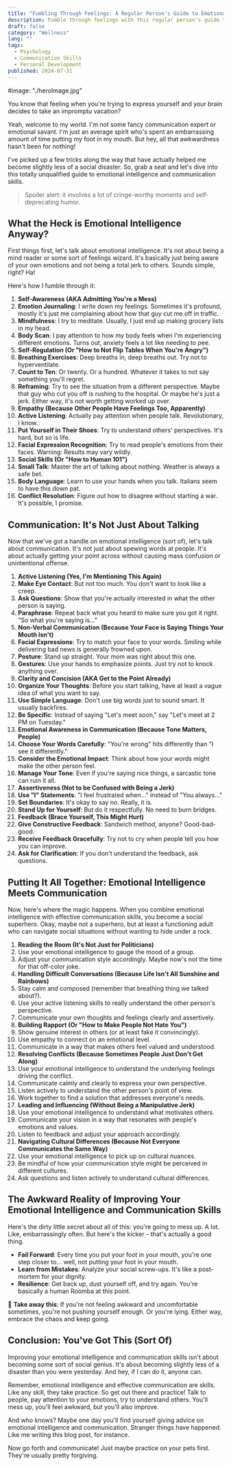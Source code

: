 ```yaml
---
title: "Fumbling Through Feelings: A Regular Person's Guide to Emotional Intelligence and Communication"
description: Fumble through feelings with this regular person's guide to emotional intelligence and communication. Learn to human better, one awkward step at a time.
draft: false
category: "Wellness"
lang: ""
tags:
  - Psychology
  - Communication Skills
  - Personal Development
published: 2024-07-31
---
```


#image: "./heroImage.jpg"

You know that feeling when you're trying to express yourself and your brain decides to take an impromptu vacation?

Yeah, welcome to my world. I'm not some fancy communication expert or emotional savant. I'm just an average spirit who's spent an embarrassing amount of time putting my foot in my mouth. But hey, all that awkwardness hasn't been for nothing!

I've picked up a few tricks along the way that have actually helped me become slightly less of a social disaster. So, grab a seat and let's dive into this totally unqualified guide to emotional intelligence and communication skills.

> Spoiler alert: it involves a lot of cringe-worthy moments and self-deprecating humor.


## What the Heck is Emotional Intelligence Anyway?

First things first, let's talk about emotional intelligence. It's not about being a mind reader or some sort of feelings wizard. It's basically just being aware of your own emotions and not being a total jerk to others. Sounds simple, right? Ha!

Here's how I fumble through it:

1. **Self-Awareness (AKA Admitting You're a Mess)**
2. **Emotion Journaling**: I write down my feelings. Sometimes it's profound, mostly it's just me complaining about how that guy cut me off in traffic.
3. **Mindfulness**: I try to meditate. Usually, I just end up making grocery lists in my head.
4. **Body Scan**: I pay attention to how my body feels when I'm experiencing different emotions. Turns out, anxiety feels a lot like needing to pee.
5. **Self-Regulation (Or "How to Not Flip Tables When You're Angry")**
6. **Breathing Exercises**: Deep breaths in, deep breaths out. Try not to hyperventilate.
7. **Count to Ten**: Or twenty. Or a hundred. Whatever it takes to not say something you'll regret.
8. **Reframing**: Try to see the situation from a different perspective. Maybe that guy who cut you off is rushing to the hospital. Or maybe he's just a jerk. Either way, it's not worth getting worked up over.
9. **Empathy (Because Other People Have Feelings Too, Apparently)**
10. **Active Listening**: Actually pay attention when people talk. Revolutionary, I know.
11. **Put Yourself in Their Shoes**: Try to understand others' perspectives. It's hard, but so is life.
12. **Facial Expression Recognition**: Try to read people's emotions from their faces. Warning: Results may vary wildly.
13. **Social Skills (Or "How to Human 101")**
14. **Small Talk**: Master the art of talking about nothing. Weather is always a safe bet.
15. **Body Language**: Learn to use your hands when you talk. Italians seem to have this down pat.
16. **Conflict Resolution**: Figure out how to disagree without starting a war. It's possible, I promise.

## Communication: It's Not Just About Talking

Now that we've got a handle on emotional intelligence (sort of), let's talk about communication. It's not just about spewing words at people. It's about actually getting your point across without causing mass confusion or unintentional offense.

1. **Active Listening (Yes, I'm Mentioning This Again)**
2. **Make Eye Contact**: But not too much. You don't want to look like a creep.
3. **Ask Questions**: Show that you're actually interested in what the other person is saying.
4. **Paraphrase**: Repeat back what you heard to make sure you got it right. "So what you're saying is..."
5. **Non-Verbal Communication (Because Your Face is Saying Things Your Mouth Isn't)**
6. **Facial Expressions**: Try to match your face to your words. Smiling while delivering bad news is generally frowned upon.
7. **Posture**: Stand up straight. Your mom was right about this one.
8. **Gestures**: Use your hands to emphasize points. Just try not to knock anything over.
9. **Clarity and Concision (AKA Get to the Point Already)**
10. **Organize Your Thoughts**: Before you start talking, have at least a vague idea of what you want to say.
11. **Use Simple Language**: Don't use big words just to sound smart. It usually backfires.
12. **Be Specific**: Instead of saying "Let's meet soon," say "Let's meet at 2 PM on Tuesday."
13. **Emotional Awareness in Communication (Because Tone Matters, People)**
14. **Choose Your Words Carefully**: "You're wrong" hits differently than "I see it differently."
15. **Consider the Emotional Impact**: Think about how your words might make the other person feel.
16. **Manage Your Tone**: Even if you're saying nice things, a sarcastic tone can ruin it all.
17. **Assertiveness (Not to be Confused with Being a Jerk)**
18. **Use "I" Statements**: "I feel frustrated when..." instead of "You always..."
19. **Set Boundaries**: It's okay to say no. Really, it is.
20. **Stand Up for Yourself**: But do it respectfully. No need to burn bridges.
21. **Feedback (Brace Yourself, This Might Hurt)**
22. **Give Constructive Feedback**: Sandwich method, anyone? Good-bad-good.
23. **Receive Feedback Gracefully**: Try not to cry when people tell you how you can improve.
24. **Ask for Clarification**: If you don't understand the feedback, ask questions.

## Putting It All Together: Emotional Intelligence Meets Communication

Now, here's where the magic happens. When you combine emotional intelligence with effective communication skills, you become a social superhero. Okay, maybe not a superhero, but at least a functioning adult who can navigate social situations without wanting to hide under a rock.

1. **Reading the Room (It's Not Just for Politicians)**
2. Use your emotional intelligence to gauge the mood of a group.
3. Adjust your communication style accordingly. Maybe now's not the time for that off-color joke.
4. **Handling Difficult Conversations (Because Life Isn't All Sunshine and Rainbows)**
5. Stay calm and composed (remember that breathing thing we talked about?).
6. Use your active listening skills to really understand the other person's perspective.
7. Communicate your own thoughts and feelings clearly and assertively.
8. **Building Rapport (Or "How to Make People Not Hate You")**
9. Show genuine interest in others (or at least fake it convincingly).
10. Use empathy to connect on an emotional level.
11. Communicate in a way that makes others feel valued and understood.
12. **Resolving Conflicts (Because Sometimes People Just Don't Get Along)**
13. Use your emotional intelligence to understand the underlying feelings driving the conflict.
14. Communicate calmly and clearly to express your own perspective.
15. Listen actively to understand the other person's point of view.
16. Work together to find a solution that addresses everyone's needs.
17. **Leading and Influencing (Without Being a Manipulative Jerk)**
18. Use your emotional intelligence to understand what motivates others.
19. Communicate your vision in a way that resonates with people's emotions and values.
20. Listen to feedback and adjust your approach accordingly.
21. **Navigating Cultural Differences (Because Not Everyone Communicates the Same Way)**
22. Use your emotional intelligence to pick up on cultural nuances.
23. Be mindful of how your communication style might be perceived in different cultures.
24. Ask questions and listen actively to understand cultural differences.

## The Awkward Reality of Improving Your Emotional Intelligence and Communication Skills

Here's the dirty little secret about all of this: you're going to mess up. A lot. Like, embarrassingly often. But here's the kicker – that's actually a good thing.

- **Fail Forward**: Every time you put your foot in your mouth, you're one step closer to... well, not putting your foot in your mouth.
- **Learn from Mistakes**: Analyze your social screw-ups. It's like a post-mortem for your dignity.
- **Resilience**: Get back up, dust yourself off, and try again. You're basically a human Roomba at this point.

🔆 **Take away this**: If you're not feeling awkward and uncomfortable sometimes, you're not pushing yourself enough. Or you're lying. Either way, embrace the chaos and keep going.

## Conclusion: You've Got This (Sort Of)

Improving your emotional intelligence and communication skills isn't about becoming some sort of social genius. It's about becoming slightly less of a disaster than you were yesterday. And hey, if I can do it, anyone can.

Remember, emotional intelligence and effective communication are skills. Like any skill, they take practice. So get out there and practice! Talk to people, pay attention to your emotions, try to understand others. You'll mess up, you'll feel awkward, but you'll also improve.

And who knows? Maybe one day you'll find yourself giving advice on emotional intelligence and communication. Stranger things have happened. Like me writing this blog post, for instance.

Now go forth and communicate! Just maybe practice on your pets first. They're usually pretty forgiving.
